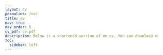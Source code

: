 ```yaml
---
layout: cv
permalink: /cv/
title: cv
nav: true
nav_order: 5
cv_pdf: cv.pdf
description: Below is a shortened version of my cv. You can download my complete cv by clicking 'pdf' (updated 2023).
toc:
  sidebar: left
---
```


